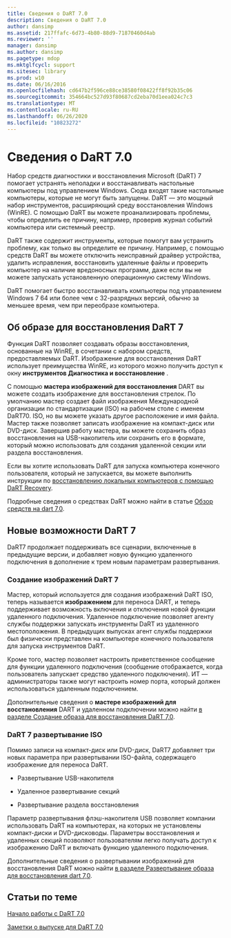```yaml
---
title: Сведения о DaRT 7.0
description: Сведения о DaRT 7.0
author: dansimp
ms.assetid: 217ffafc-6d73-4b80-88d9-71870460d4ab
ms.reviewer: ''
manager: dansimp
ms.author: dansimp
ms.pagetype: mdop
ms.mktglfcycl: support
ms.sitesec: library
ms.prod: w10
ms.date: 06/16/2016
ms.openlocfilehash: cd647b2f596ce88ce38580f08422ff8f92b35c06
ms.sourcegitcommit: 354664bc527d93f80687cd2eba70d1eea024c7c3
ms.translationtype: MT
ms.contentlocale: ru-RU
ms.lasthandoff: 06/26/2020
ms.locfileid: "10823272"
---
```

# Сведения о DaRT 7.0


Набор средств диагностики и восстановления Microsoft (DaRT) 7 помогает устранять неполадки и восстанавливать настольные компьютеры под управлением Windows. Сюда входят такие настольные компьютеры, которые не могут быть запущены. DaRT — это мощный набор инструментов, расширяющий среду восстановления Windows (WinRE). С помощью DaRT вы можете проанализировать проблемы, чтобы определить ее причину, например, проверив журнал событий компьютера или системный реестр.

DaRT также содержит инструменты, которые помогут вам устранить проблему, как только вы определите ее причину. Например, с помощью средств DaRT вы можете отключить неисправный драйвер устройства, удалить исправления, восстановить удаленные файлы и проверить компьютер на наличие вредоносных программ, даже если вы не можете запускать установленную операционную систему Windows.

DaRT помогает быстро восстанавливать компьютеры под управлением Windows 7 64 или более чем с 32-разрядных версий, обычно за меньшее время, чем при переобразе компьютера.

## Об образе для восстановления DaRT 7


Функция DaRT позволяет создавать образы восстановления, основанные на WinRE, в сочетании с набором средств, предоставляемых DaRT. Изображение для восстановления DaRT использует преимущества WinRE, из которого можно получить доступ к окну **инструментов Диагностика и восстановление** .

С помощью **мастера изображений для восстановления** DART вы можете создать изображение для восстановления стрелок. По умолчанию мастер создает файл изображения Международной организации по стандартизации (ISO) на рабочем столе с именем DaRT70. ISO, но вы можете указать другое расположение и имя файла. Мастер также позволяет записать изображение на компакт-диск или DVD-диск. Завершив работу мастера, вы можете сохранить образ восстановления на USB-накопитель или сохранить его в формате, который можно использовать для создания удаленной секции или раздела восстановления.

Если вы хотите использовать DaRT для запуска компьютера конечного пользователя, который не запускается, вы можете выполнить инструкции по [восстановлению локальных компьютеров с помощью DaRT Recovery](how-to-recover-local-computers-using-the-dart-recovery-image-dart-7.md).

Подробные сведения о средствах DaRT можно найти в статье [Обзор средств на dart 7,0](overview-of-the-tools-in-dart-70-new-ia.md).

## <a href="" id="what-s-new-in-dart-7"></a>Новые возможности DaRT 7


DaRT7 продолжает поддерживать все сценарии, включенные в предыдущие версии, и добавляет новую функцию удаленного подключения в дополнение к трем новым параметрам развертывания.

### Создание изображений DaRT 7

Мастер, который используется для создания изображений DaRT ISO, теперь называется **изображением** для переноса DART, и теперь поддерживает возможность включения и отключения новой функции удаленного подключения. Удаленное подключение позволяет агенту службы поддержки запускать инструменты DaRT из удаленного местоположения. В предыдущих выпусках агент службы поддержки был физически представлен на компьютере конечного пользователя для запуска инструментов DaRT.

Кроме того, мастер позволяет настроить приветственное сообщение для функции удаленного подключения (сообщение отображается, когда пользователь запускает средство удаленного подключения). ИТ — администраторы также могут настроить номер порта, который должен использоваться удаленным подключением.

Дополнительные сведения о **мастере изображений для восстановления** DART и удаленном подключении можно найти [в разделе Создание образа для восстановления DaRT 7,0](creating-the-dart-70-recovery-image-dart-7.md).

### DaRT 7 развертывание ISO

Помимо записи на компакт-диск или DVD-диск, DaRT7 добавляет три новых параметра при развертывании ISO-файла, содержащего изображение для переноса DaRT.

-   Развертывание USB-накопителя

-   Удаленное развертывание секций

-   Развертывание раздела восстановления

Параметр развертывания флэш-накопителя USB позволяет компании использовать DaRT на компьютерах, на которых не установлены компакт-диски и DVD-дисководы. Параметры восстановления и удаленных секций позволяют пользователям легко получать доступ к изображению DaRT и включать функцию удаленного подключения.

Дополнительные сведения о развертывании изображений для восстановления DaRT можно найти [в разделе Развертывание образа для восстановления dart 7,0](deploying-the-dart-70-recovery-image-dart-7.md).

## Статьи по теме


[Начало работы с DaRT 7.0](getting-started-with-dart-70-new-ia.md)

[Заметки о выпуске для DaRT 7.0](release-notes-for-dart-70-new-ia.md)

 

 





